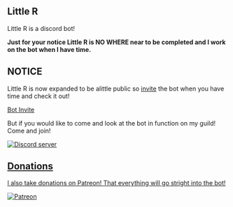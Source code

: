   
## Little R
Little R is a discord bot!

**Just for your notice Little R is NO WHERE near to be completed and I work on the bot when I have time.**

## NOTICE
Little R is now expanded to be alittle public so [invite](https://littler.tk/invite) the bot when you have time and check it out!

[Bot Invite](https://discordapp.com/oauth2/authorize?client_id=360578020492312576&scope=bot&permissions=268512326)

But if you would like to come and look at the bot in function on my guild! Come and join!

<a href="https://discord.gg/WUTAaSW"><img src="https://discordapp.com/api/guilds/331998474545528833/embed.png" alt="Discord server" />

## Donations
I also take donations on Patreon! That everything will go stright into the bot!

<a href="https://www.patreon.com/_RHG"><img src="https://img.shields.io/badge/donate-patreon-F96854.svg" alt="Patreon" /></a>
